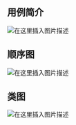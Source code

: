 ﻿## 用例简介
![在这里插入图片描述](https://img-blog.csdnimg.cn/20190627133619610.png)

## 顺序图
![在这里插入图片描述](https://img-blog.csdnimg.cn/20190627124420624.png?x-oss-process=image/watermark,type_ZmFuZ3poZW5naGVpdGk,shadow_10,text_aHR0cHM6Ly9ibG9nLmNzZG4ubmV0L2NhdF94aW5n,size_16,color_FFFFFF,t_70)

## 类图
![在这里插入图片描述](https://img-blog.csdnimg.cn/20190627133420798.png)

